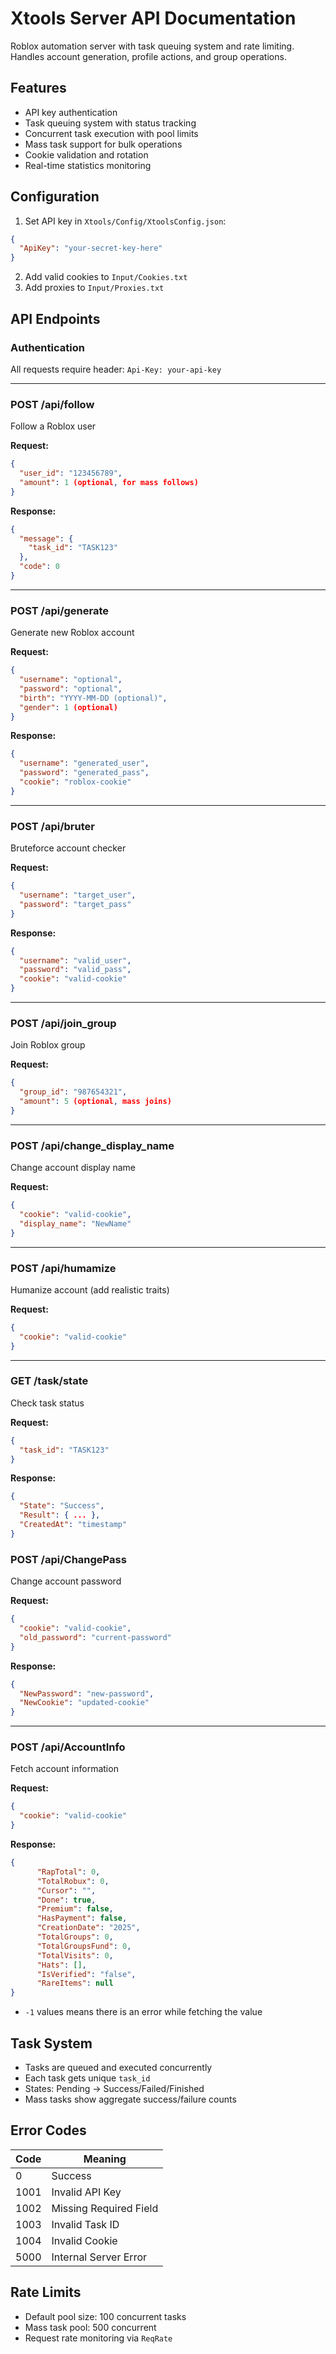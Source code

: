 # Xtools Server API Documentation

Roblox automation server with task queuing system and rate limiting. Handles account generation, profile actions, and group operations.

## Features
- API key authentication
- Task queuing system with status tracking
- Concurrent task execution with pool limits
- Mass task support for bulk operations
- Cookie validation and rotation
- Real-time statistics monitoring

## Configuration
1. Set API key in `Xtools/Config/XtoolsConfig.json`:
```json
{
  "ApiKey": "your-secret-key-here"
}
```
2. Add valid cookies to `Input/Cookies.txt`
3. Add proxies to `Input/Proxies.txt`

## API Endpoints

### Authentication
All requests require header:
`Api-Key: your-api-key`

---

### POST /api/follow
Follow a Roblox user

**Request:**
```json
{
  "user_id": "123456789",
  "amount": 1 (optional, for mass follows)
}
```

**Response:**
```json
{
  "message": {
    "task_id": "TASK123"
  },
  "code": 0
}
```

---

### POST /api/generate 
Generate new Roblox account

**Request:**
```json
{
  "username": "optional",
  "password": "optional",
  "birth": "YYYY-MM-DD (optional)",
  "gender": 1 (optional)
}
```

**Response:**
```json
{
  "username": "generated_user",
  "password": "generated_pass",
  "cookie": "roblox-cookie"
}
```

---

### POST /api/bruter
Bruteforce account checker

**Request:**
```json
{
  "username": "target_user",
  "password": "target_pass"
}
```

**Response:**
```json
{
  "username": "valid_user",
  "password": "valid_pass", 
  "cookie": "valid-cookie"
}
```

---

### POST /api/join_group
Join Roblox group

**Request:**
```json
{
  "group_id": "987654321",
  "amount": 5 (optional, mass joins)
}
```

---

### POST /api/change_display_name
Change account display name

**Request:**
```json
{
  "cookie": "valid-cookie",
  "display_name": "NewName"
}
```

---

### POST /api/humamize 
Humanize account (add realistic traits)

**Request:**
```json
{
  "cookie": "valid-cookie"
}
```

---

### GET /task/state
Check task status

**Request:**
```json
{
  "task_id": "TASK123"
}
```

**Response:**
```json
{
  "State": "Success",
  "Result": { ... },
  "CreatedAt": "timestamp"
}
```

### POST /api/ChangePass
Change account password

**Request:**
```json
{
  "cookie": "valid-cookie",
  "old_password": "current-password"
}
```

**Response:**
```json
{
  "NewPassword": "new-password",
  "NewCookie": "updated-cookie"
}
```

---

### POST /api/AccountInfo
Fetch account information

**Request:**
```json
{
  "cookie": "valid-cookie"
}
```

**Response:**
```json
{
      "RapTotal": 0,
      "TotalRobux": 0,
      "Cursor": "",
      "Done": true,
      "Premium": false,
      "HasPayment": false,
      "CreationDate": "2025",
      "TotalGroups": 0,
      "TotalGroupsFund": 0,
      "TotalVisits": 0,
      "Hats": [],
      "IsVerified": "false",
      "RareItems": null
}
```
- `-1` values means there is an error while fetching the value

## Task System
- Tasks are queued and executed concurrently
- Each task gets unique `task_id`
- States: Pending → Success/Failed/Finished
- Mass tasks show aggregate success/failure counts

## Error Codes
| Code | Meaning               |
|------|-----------------------|
| 0    | Success               |
| 1001 | Invalid API Key       |
| 1002 | Missing Required Field|
| 1003 | Invalid Task ID       |
| 1004 | Invalid Cookie        |
| 5000 | Internal Server Error |

## Rate Limits
- Default pool size: 100 concurrent tasks
- Mass task pool: 500 concurrent
- Request rate monitoring via `ReqRate`
